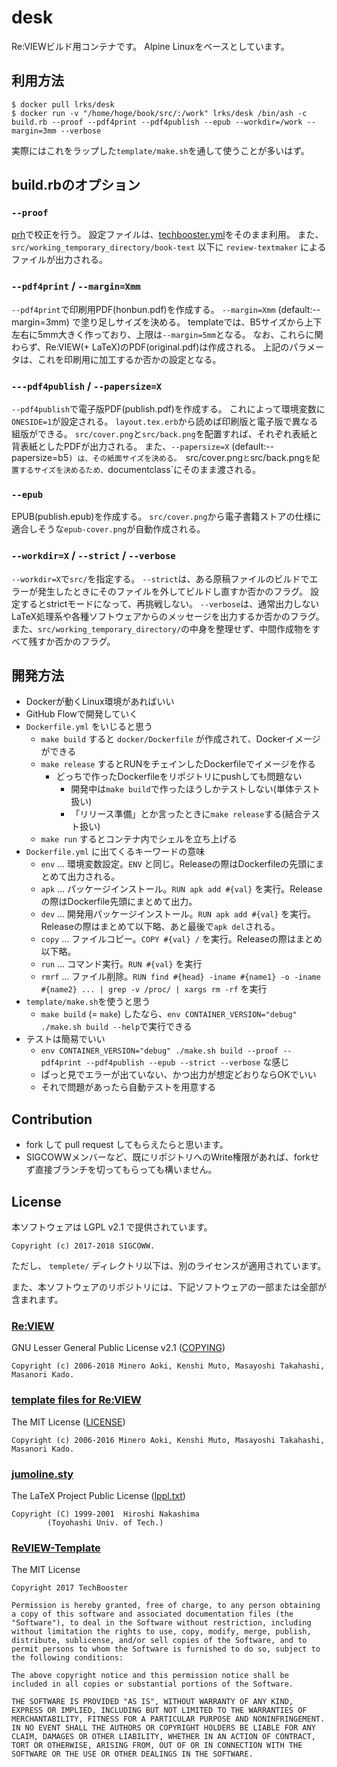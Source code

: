 # desk
Re:VIEWビルド用コンテナです。
Alpine Linuxをベースとしています。


## 利用方法
```
$ docker pull lrks/desk
$ docker run -v "/home/hoge/book/src/:/work" lrks/desk /bin/ash -c build.rb --proof --pdf4print --pdf4publish --epub --workdir=/work --margin=3mm --verbose
```
実際にはこれをラップした`template/make.sh`を通して使うことが多いはず。


## build.rbのオプション
### `--proof`
[prh](https://github.com/prh/prh)で校正を行う。
設定ファイルは、[techbooster.yml](https://github.com/prh/rules/blob/master/media/techbooster.yml)をそのまま利用。
また、 `src/working_temporary_directory/book-text` 以下に `review-textmaker` によるファイルが出力される。

### `--pdf4print` / `--margin=Xmm`
`--pdf4print`で印刷用PDF(honbun.pdf)を作成する。
`--margin=Xmm` (default:--margin=3mm) で塗り足しサイズを決める。
templateでは、B5サイズから上下左右に5mm大きく作っており、上限は`--margin=5mm`となる。
なお、これらに関わらず、Re:VIEW(+ LaTeX)のPDF(original.pdf)は作成される。
上記のパラメータは、これを印刷用に加工するか否かの設定となる。

### `---pdf4publish` / `--papersize=X`
`--pdf4publish`で電子版PDF(publish.pdf)を作成する。
これによって環境変数に`ONESIDE=1`が設定される。
`layout.tex.erb`から読めば印刷版と電子版で異なる組版ができる。
`src/cover.png`と`src/back.png`を配置すれば、それぞれ表紙と背表紙としたPDFが出力される。
また、`--papersize=X` (default:--papersize=b5`) は、その紙面サイズを決める。
`src/cover.png`と`src/back.png`を配置するサイズを決めるため、`documentclass`にそのまま渡される。

### `--epub`
EPUB(publish.epub)を作成する。
`src/cover.png`から電子書籍ストアの仕様に適合しそうな`epub-cover.png`が自動作成される。

### `--workdir=X` / `--strict` / `--verbose`
`--workdir=X`で`src/`を指定する。
`--strict`は、ある原稿ファイルのビルドでエラーが発生したときにそのファイルを外してビルドし直すか否かのフラグ。
設定するとstrictモードになって、再挑戦しない。
`--verbose`は、通常出力しないLaTeX処理系や各種ソフトウェアからのメッセージを出力するか否かのフラグ。
また、`src/working_temporary_directory/`の中身を整理せず、中間作成物をすべて残すか否かのフラグ。


## 開発方法
* Dockerが動くLinux環境があればいい
* GitHub Flowで開発していく
* `Dockerfile.yml` をいじると思う
  * `make build` すると `docker/Dockerfile` が作成されて、Dockerイメージができる
  * `make release` するとRUNをチェインしたDockerfileでイメージを作る
    * どっちで作ったDockerfileをリポジトリにpushしても問題ない
      * 開発中は`make build`で作ったほうしかテストしない(単体テスト扱い)
      * 「リリース準備」とか言ったときに`make release`する(結合テスト扱い)
  * `make run` するとコンテナ内でシェルを立ち上げる
* `Dockerfile.yml` に出てくるキーワードの意味
  * `env` ... 環境変数設定。`ENV` と同じ。Releaseの際はDockerfileの先頭にまとめて出力される。
  * `apk` ... パッケージインストール。`RUN apk add #{val}` を実行。Releaseの際はDockerfile先頭にまとめて出力。
  * `dev` ... 開発用パッケージインストール。`RUN apk add #{val}` を実行。Releaseの際はまとめて以下略、あと最後で`apk del`される。
  * `copy` ... ファイルコピー。`COPY #{val} /` を実行。Releaseの際はまとめ以下略。
  * `run` ... コマンド実行。`RUN #{val}` を実行
  * `rmrf` ... ファイル削除。`RUN find #{head} -iname #{name1} -o -iname #{name2} ... | grep -v /proc/ | xargs rm -rf` を実行
* `template/make.sh`を使うと思う
  * `make build` (= `make`) したなら、`env CONTAINER_VERSION="debug" ./make.sh build --help`で実行できる
* テストは簡易でいい
  * `env CONTAINER_VERSION="debug" ./make.sh build --proof --pdf4print --pdf4publish --epub --strict --verbose` な感じ
  * ぱっと見でエラーが出ていない、かつ出力が想定どおりならOKでいい
  * それで問題があったら自動テストを用意する


## Contribution
* fork して pull request してもらえたらと思います。
* SIGCOWWメンバーなど、既にリポジトリへのWrite権限があれば、forkせず直接ブランチを切ってもらっても構いません。


## License
本ソフトウェアは LGPL v2.1 で提供されています。
```
Copyright (c) 2017-2018 SIGCOWW.
```
ただし、 `templete/` ディレクトリ以下は、別のライセンスが適用されています。

また、本ソフトウェアのリポジトリには、下記ソフトウェアの一部または全部が含まれます。

### [Re:VIEW](https://github.com/kmuto/review)
GNU Lesser General Public License v2.1 ([COPYING](https://github.com/kmuto/review/blob/master/COPYING))
```
Copyright (c) 2006-2018 Minero Aoki, Kenshi Muto, Masayoshi Takahashi, Masanori Kado.
```

### [template files for Re:VIEW](https://github.com/kmuto/review/tree/master/templates)
The MIT License ([LICENSE](https://github.com/kmuto/review/blob/master/templates/LICENSE))
```
Copyright (c) 2006-2016 Minero Aoki, Kenshi Muto, Masayoshi Takahashi, Masanori Kado.
```

### [jumoline.sty](http://www.para.media.kyoto-u.ac.jp/latex/)
The LaTeX Project Public License ([lppl.txt](https://www.latex-project.org/lppl.txt))
```
Copyright (C) 1999-2001  Hiroshi Nakashima
        (Toyohashi Univ. of Tech.)
```

### [ReVIEW-Template](https://github.com/TechBooster/ReVIEW-Template)
The MIT License
```
Copyright 2017 TechBooster

Permission is hereby granted, free of charge, to any person obtaining a copy of this software and associated documentation files (the "Software"), to deal in the Software without restriction, including without limitation the rights to use, copy, modify, merge, publish, distribute, sublicense, and/or sell copies of the Software, and to permit persons to whom the Software is furnished to do so, subject to the following conditions:

The above copyright notice and this permission notice shall be included in all copies or substantial portions of the Software.

THE SOFTWARE IS PROVIDED "AS IS", WITHOUT WARRANTY OF ANY KIND, EXPRESS OR IMPLIED, INCLUDING BUT NOT LIMITED TO THE WARRANTIES OF MERCHANTABILITY, FITNESS FOR A PARTICULAR PURPOSE AND NONINFRINGEMENT. IN NO EVENT SHALL THE AUTHORS OR COPYRIGHT HOLDERS BE LIABLE FOR ANY CLAIM, DAMAGES OR OTHER LIABILITY, WHETHER IN AN ACTION OF CONTRACT, TORT OR OTHERWISE, ARISING FROM, OUT OF OR IN CONNECTION WITH THE SOFTWARE OR THE USE OR OTHER DEALINGS IN THE SOFTWARE.
```
